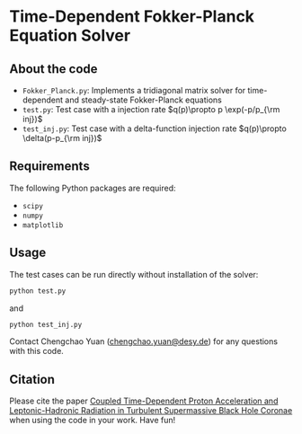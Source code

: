 # Time-Dependent Fokker-Planck Equation Solver

## About the code

- `Fokker_Planck.py`: Implements a tridiagonal matrix solver for time-dependent and steady-state Fokker-Planck equations
- `test.py`: Test case with a injection rate $q(p)\propto p \exp(-p/p_{\rm inj})$
- `test_inj.py`: Test case with a delta-function injection rate $q(p)\propto \delta(p-p_{\rm inj})$

## Requirements

The following Python packages are required:

- `scipy`
- `numpy` 
- `matplotlib`

## Usage

The test cases can be run directly without installation of the solver:

```bash
python test.py
```

and 

```bash
python test_inj.py
```

Contact Chengchao Yuan (chengchao.yuan@desy.de) for any questions with this code.

## Citation

Please cite the paper [Coupled Time-Dependent Proton Acceleration and Leptonic-Hadronic Radiation in Turbulent Supermassive Black Hole Coronae](https://arxiv.org/abs/2508.08233) when using the code in your work. Have fun!
